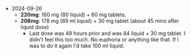- 2024-09-26
	- **220mg**: 160 mg (80 liquid) + 60 mg tablets.
	- **208mg**: 178 mg (89 ml liquid) + 30 mg tablet (about 45 mins after liquid dose)
		- Last dose was 48 hours prior and was 84 liquid + 30 mg tablet. I didn't feel this too much. No euphoria or anything like that. If I was to do it again I'd take 100 ml liquid.